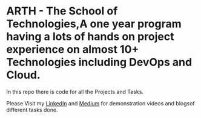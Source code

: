 # ARTH - The School of Technologies,A one year program having a lots of hands on project experience on almost 10+ Technologies including DevOps and Cloud.
In this repo there is code for all the Projects and Tasks.

Please Visit my [LinkedIn](https://www.linkedin.com/in/vinod-kumar-29a5471b7/recent-activity/shares/) and [Medium](https://medium.com/@vinod-18260) for demonstration videos and blogsof different tasks done.
